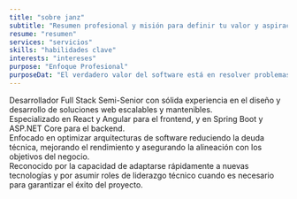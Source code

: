 ```yaml
---
title: "sobre janz"
subtitle: "Resumen profesional y misión para definir tu valor y aspiraciones. Incluye Tecnologías Clave y Pasatiempos como contexto relevante."
resume: "resumen"
services: "servicios"
skills: "habilidades clave"
interests: "intereses"
purpose: "Enfoque Profesional"
purposeDat: "El verdadero valor del software está en resolver problemas reales y facilitar necesidades clave. Mi enfoque es desarrollar soluciones de alta calidad, con una experiencia de usuario excepcional, que generen impacto tangible y aporten valor directo al negocio."
---
```

Desarrollador Full Stack Semi-Senior con sólida experiencia en el diseño y desarrollo de soluciones web escalables y mantenibles.  
Especializado en React y Angular para el frontend, y en Spring Boot y ASP.NET Core para el backend.  
Enfocado en optimizar arquitecturas de software reduciendo la deuda técnica, mejorando el rendimiento y asegurando la alineación con los objetivos del negocio.  
Reconocido por la capacidad de adaptarse rápidamente a nuevas tecnologías y por asumir roles de liderazgo técnico cuando es necesario para garantizar el éxito del proyecto.

